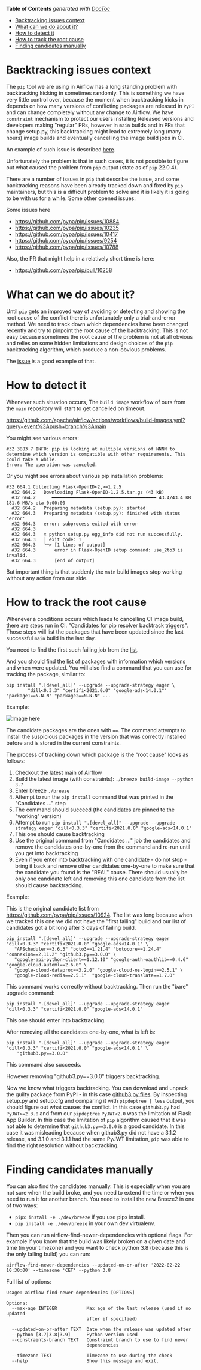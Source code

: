 <!--
 Licensed to the Apache Software Foundation (ASF) under one
 or more contributor license agreements.  See the NOTICE file
 distributed with this work for additional information
 regarding copyright ownership.  The ASF licenses this file
 to you under the Apache License, Version 2.0 (the
 "License"); you may not use this file except in compliance
 with the License.  You may obtain a copy of the License at

   http://www.apache.org/licenses/LICENSE-2.0

 Unless required by applicable law or agreed to in writing,
 software distributed under the License is distributed on an
 "AS IS" BASIS, WITHOUT WARRANTIES OR CONDITIONS OF ANY
 KIND, either express or implied.  See the License for the
 specific language governing permissions and limitations
 under the License.
-->

<!-- START doctoc generated TOC please keep comment here to allow auto update -->
<!-- DON'T EDIT THIS SECTION, INSTEAD RE-RUN doctoc TO UPDATE -->
**Table of Contents**  *generated with [DocToc](https://github.com/thlorenz/doctoc)*

- [Backtracking issues context](#backtracking-issues-context)
- [What can we do about it?](#what-can-we-do-about-it)
- [How to detect it](#how-to-detect-it)
- [How to track the root cause](#how-to-track-the-root-cause)
- [Finding candidates manually](#finding-candidates-manually)

<!-- END doctoc generated TOC please keep comment here to allow auto update -->

# Backtracking issues context

The `pip` tool we are using in Airflow has a long standing problem with backtracking kicking in sometimes
randomly. This is something we have very little control over, because the moment when backtracking kicks in
depends on how many versions of conflicting packages are released in `PyPI` and can change completely without
any change to Airflow. We have `constraint` mechanism to protect our users installing Released versions
and developers making "regular" PRs, however in `main` builds and in PRs that change setup.py, this
backtracking might lead to extremely long (many hours) image builds and eventually cancelling the
image build jobs in CI.

An example of such issue is described [here](https://github.com/pypa/pip/issues/10924).

Unfortunately the problem is that in such cases, it is not possible to figure out what caused the
problem from `pip` output (state as of `pip` 22.0.4).

There are a number of issues in `pip` that describe the issue, and some backtracking reasons have been already
tracked down and fixed by `pip` maintainers, but this is a difficult problem to solve and it is likely it
is going to be with us for a while. Some other opened issues:

Some issues here

* https://github.com/pypa/pip/issues/10884
* https://github.com/pypa/pip/issues/10235
* https://github.com/pypa/pip/issues/10417
* https://github.com/pypa/pip/issues/9254
* https://github.com/pypa/pip/issues/10788

Also, the PR that might help in a relatively short time is here:

* https://github.com/pypa/pip/pull/10258

# What can we do about it?

Until `pip` gets an improved way of avoiding or detecting and showing the root cause of the conflict there
is unfortunately only a trial-and-error method. We need to track down which dependencies have been changed
recently and try to pinpoint the root cause of the backtracking. This is not easy because sometimes
the root cause of the problem is not at all obvious and relies on some hidden limitations and design choices
of the `pip` backtracking algorithm, which produce a non-obvious problems.

The [issue](https://github.com/pypa/pip/issues/10924) is a good example of that.

# How to detect it

Whenever such situation occurs, The `build image` workflow of ours from the `main` repository will start to
get cancelled on timeout.

https://github.com/apache/airflow/actions/workflows/build-images.yml?query=event%3Apush+branch%3Amain

You might see various errors:

```
#32 3883.7 INFO: pip is looking at multiple versions of NNNN to determine which version is compatible with other requirements. This could take a while.
Error: The operation was canceled.
```

Or you might see errors about various pip installation problems:

```
#32 664.1 Collecting Flask-OpenID<2,>=1.2.5
  #32 664.2   Downloading Flask-OpenID-1.2.5.tar.gz (43 kB)
  #32 664.2      ━━━━━━━━━━━━━━━━━━━━━━━━━━━━━━━━━━━━━━━ 43.4/43.4 KB 181.6 MB/s eta 0:00:00
  #32 664.2   Preparing metadata (setup.py): started
  #32 664.3   Preparing metadata (setup.py): finished with status 'error'
  #32 664.3   error: subprocess-exited-with-error
  #32 664.3
  #32 664.3   × python setup.py egg_info did not run successfully.
  #32 664.3   │ exit code: 1
  #32 664.3   ╰─> [1 lines of output]
  #32 664.3       error in Flask-OpenID setup command: use_2to3 is invalid.
  #32 664.3       [end of output]
```

But important thing is that suddenly the `main` build images stop working without any action from our side.

# How to track the root cause

Whenever a conditions occurs which leads to cancelling CI image build, there are steps run in CI.
"Candidates for pip resolver backtrack triggers". Those steps will list the packages that have been
updated since the last successful `main` build in the last day.

You need to find the first such failing job from the
[list](https://github.com/apache/airflow/actions/workflows/build-images.yml?query=event%3Apush+branch%3Amain).

And you should find the list of packages with information which versions and when were updated. You will
also find a command that you can use for tracking the package, similar to:

```shell
pip install ".[devel_all]" --upgrade --upgrade-strategy eager \
        "dill<0.3.3" "certifi<2021.0.0" "google-ads<14.0.1"' "package1==N.N.N" "package2==N.N.N" ...
```

Example:

![Image here](../images/candidates_for_backtrack_triggers.png)

The candidate packages are the ones with `==`. The command attempts to install the suspicious packages in
the version that was correctly installed before and is stored in the current constraints.

The process of tracking down which package is the "root cause" looks as follows:

1. Checkout the latest main of Airflow
2. Build the latest image (with constraints): `./breeze build-image --python 3.7`
3. Enter breeze `./breeze`
4. Attempt to run the `pip install` command that was printed in the "Candidates ..." step
5. The command should succeed (the candidates are pinned to the "working" version)
6. Attempt to run `pip install ".[devel_all]" --upgrade --upgrade-strategy eager "dill<0.3.3" "certifi<2021.0.0" "google-ads<14.0.1"`
7. This one should cause backtracking
8. Use the original command from "Candidates ..." job the candidates and remove the candidates one-by-one
   from the command and re-run until you get into backtracking
9. Even if you enter into backtracking with one candidate - do not stop - bring it back and remove other
   candidates one-by-one to make sure that the candidate you found is the "REAL" cause. There should usually
   be only one candidate left and removing this one candidate from the list should cause backtracking.

Example:

This is the original candidate list from https://github.com/pypa/pip/issues/10924. The list was long because
when we tracked this one we did not have the "first failing" build and our list of candidates got a bit long
after 3 days of failing build.

```shell
pip install ".[devel_all]" --upgrade --upgrade-strategy eager "dill<0.3.3" "certifi<2021.0.0" "google-ads<14.0.1" \
   "APScheduler==3.6.3" "boto3==1.21.4" "botocore==1.24.4" "connexion==2.11.2" "github3.py==3.0.0" \
   "google-api-python-client==1.12.10" "google-auth-oauthlib==0.4.6" "google-cloud-automl==2.6.0" \
   "google-cloud-dataproc==3.2.0" "google-cloud-os-login==2.5.1" \
   "google-cloud-redis==2.5.1"  "google-cloud-translate==1.7.0"
```

This command works correctly without backtracking. Then run the "bare" upgrade command:

```shell
pip install ".[devel_all]" --upgrade --upgrade-strategy eager "dill<0.3.3" "certifi<2021.0.0" "google-ads<14.0.1"
```

This one should enter into backtracking.

After removing all the candidates one-by-one, what is left is:

```shell
pip install ".[devel_all]" --upgrade --upgrade-strategy eager "dill<0.3.3" "certifi<2021.0.0" "google-ads<14.0.1" \
    "github3.py==3.0.0"
```

This command also succeeds.

However removing "github3.py==3.0.0" triggers backtracking.

Now we know what triggers backtracking. You can download and unpack the guilty package from PyPI -
in this case [github3.py files](https://pypi.org/project/github3.py/#files).
By inspecting setup.py and setup.cfg and comparing it with `pipdeptree | less` output, you should figure out
what causes the conflict. In this case `github3.py` had `PyJWT>=2.3.0` and from our `pipdeptree`
`PyJWT<2.0` was the limitation of Flask App Builder. In this case the limitation of `pip` algorithm caused
that it was not able to determine that `github3.py==3.0.0` is a good candidate. In this case it was misleading
because when github3.py did not have a 3.1.2 release, and 3.1.0 and 3.1.1 had the same PyJWT limitation, `pip`
was able to find the right resolution without backtracking.

# Finding candidates manually

You can also find the candidates manually. This is especially when you are not sure when the build broke,
and you need to extend the time or when you need to run it for another branch.
You need to install the new Breeze2 in one of two ways:

* `pipx install -e ./dev/breeze` if you use pipx install.
* `pip install -e ./dev/breeze` in your own dev virtualenv.

Then you can run airflow-find-newer-dependencies with optional flags. For example if you know that the build
was likely broken on a given date and time (in your timezone) and you want to check python 3.8
(because this is the only failing build) you can run:

```
airflow-find-newer-dependencies --updated-on-or-after '2022-02-22 10:30:00' --timezone 'CET' --python 3.8
```

Full list of options:

```
Usage: airflow-find-newer-dependencies [OPTIONS]

Options:
  --max-age INTEGER           Max age of the last release (used if no updated-
                              after if specified)

  --updated-on-or-after TEXT  Date when the release was updated after
  --python [3.7|3.8|3.9]      Python version used
  --constraints-branch TEXT   Constraint branch to use to find newer
                              dependencies

  --timezone TEXT             Timezone to use during the check
  --help                      Show this message and exit.
```
